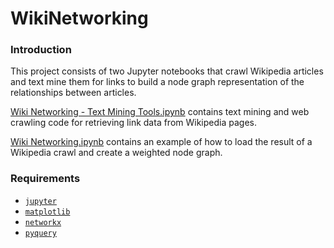 # WikiNetworking

### Introduction

This project consists of two Jupyter notebooks that crawl Wikipedia articles and text mine them for links to build a node graph representation of the relationships between articles.

[Wiki Networking - Text Mining Tools.ipynb](Wiki%20Networking%20-%20Text%20Mining%20Tools.ipynb) contains text mining and web crawling code for retrieving link data from Wikipedia pages.

[Wiki Networking.ipynb](Wiki%20Networking.ipynb) contains an example of how to load the result of a Wikipedia crawl and create a weighted node graph.

### Requirements

- [`jupyter`](https://pypi.python.org/pypi/jupyter)
- [`matplotlib`](https://pypi.python.org/pypi/matplotlib)
- [`networkx`](https://pypi.python.org/pypi/networkx)
- [`pyquery`](https://pypi.python.org/pypi/pyquery)
